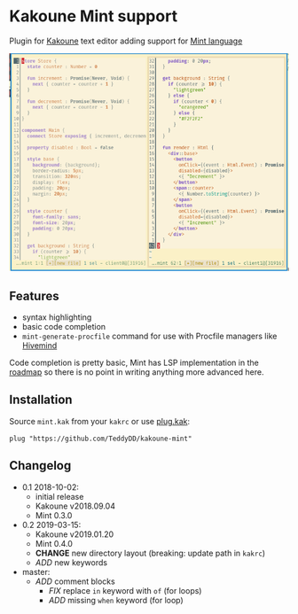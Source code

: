 # Kakoune Mint support

Plugin for [Kakoune][kakoune] text editor adding support for [Mint
language][mint]

![Screenshot](mint-screen.png)

## Features

- syntax highlighting
- basic code completion
- `mint-generate-procfile` command for use with Procfile managers like [Hivemind][hivemind]

Code completion is pretty basic, Mint has LSP implementation in the [roadmap](https://www.mint-lang.com/roadmap)
so there is no point in writing anything more advanced here.

## Installation

Source `mint.kak` from your `kakrc` or use [plug.kak]:

```
plug "https://github.com/TeddyDD/kakoune-mint"
```

[mint]: https://www.mint-lang.com/
[Kakoune]: http://kakoune.org/
[hivemind]: https://github.com/DarthSim/hivemind
[plug.kak]: https://github.com/andreyorst/plug.kak

## Changelog

- 0.1 2018-10-02:
    - initial release
    - Kakoune v2018.09.04
    - Mint 0.3.0
- 0.2 2019-03-15:
    - Kakoune v2019.01.20
    - Mint 0.4.0
    - __CHANGE__ new directory layout (breaking: update path in `kakrc`)
    - _ADD_ new keywords
- master:
    - _ADD_ comment blocks
		- _FIX_ replace `in` keyword with `of` (for loops)
		- _ADD_ missing `when` keyword (for loop)

